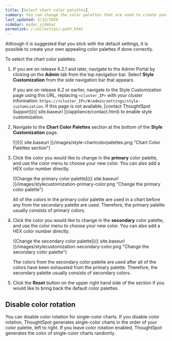 ```yaml
---
title: [Select chart color palettes]
summary: You can change the color palettes that are used to create your charts.
last_updated: 3/12/2020
sidebar: mydoc_sidebar
permalink: /:collection/:path.html
---
```

Although it is suggested that you stick with the default settings, it is possible to create your own appealing color palettes if done correctly.

To select the chart color palettes:
1. If you are on release 6.2.1 and later, navigate to the Admin Portal by clicking on the **Admin** tab from the top navigation bar. Select **Style Customization** from the side navigation bar that appears.

    If you are on release 6.2 or earlier, navigate to the Style Customization page using this URL, replacing `<cluster_IP>` with your cluster information: `https://<cluster_IP>/#/admin/settings/style-customization`. If this page is not available, [contact ThoughtSpot Support]({{ site.baseurl }}/appliance/contact.html) to enable style customization.

1. Navigate to the **Chart Color Palettes** section at the bottom of the **Style Customization** page.

     ![]({{ site.baseurl }}/images/style-chartcolorpalettes.png "Chart Color Palettes section")

2. Click the color you would like to change in the **primary** color palette, and use the color menu to choose your new color. You can also add a HEX color number directly.

     ![Change the primary color palette]({{ site.baseurl }}/images/stylecustomization-primary-color.png "Change the primary color palette")

    All of the colors in the primary color palette are used in a chart before any from the secondary palette are used. Therefore, the primary palette usually consists of primary colors.

3. Click the color you would like to change in the **secondary** color palette, and use the color menu to choose your new color. You can also add a HEX color number directly.

     ![Change the secondary color palette]({{ site.baseurl }}/images/stylecustomization-secondary-color.png "Change the secondary color palette")

    The colors from the secondary color palette are used after all of the colors have been exhausted from the primary palette. Therefore, the secondary palette usually consists of secondary colors.

4. Click the **Reset** button on the upper right hand side of the section if you would like to bring back the default color palettes.

## Disable color rotation
You can disable color rotation for single-color charts. If you disable color rotation, ThoughtSpot generates single-color charts in the order of your color palette, left to right. If you leave color rotation enabled, ThoughtSpot generates the color of single-color charts randomly.
